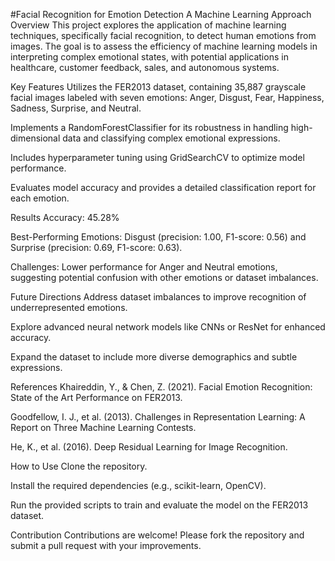 #Facial Recognition for Emotion Detection
A Machine Learning Approach
Overview
This project explores the application of machine learning techniques, specifically facial recognition, to detect human emotions from images. The goal is to assess the efficiency of machine learning models in interpreting complex emotional states, with potential applications in healthcare, customer feedback, sales, and autonomous systems.

Key Features
Utilizes the FER2013 dataset, containing 35,887 grayscale facial images labeled with seven emotions: Anger, Disgust, Fear, Happiness, Sadness, Surprise, and Neutral.

Implements a RandomForestClassifier for its robustness in handling high-dimensional data and classifying complex emotional expressions.

Includes hyperparameter tuning using GridSearchCV to optimize model performance.

Evaluates model accuracy and provides a detailed classification report for each emotion.

Results
Accuracy: 45.28%

Best-Performing Emotions: Disgust (precision: 1.00, F1-score: 0.56) and Surprise (precision: 0.69, F1-score: 0.63).

Challenges: Lower performance for Anger and Neutral emotions, suggesting potential confusion with other emotions or dataset imbalances.

Future Directions
Address dataset imbalances to improve recognition of underrepresented emotions.

Explore advanced neural network models like CNNs or ResNet for enhanced accuracy.

Expand the dataset to include more diverse demographics and subtle expressions.

References
Khaireddin, Y., & Chen, Z. (2021). Facial Emotion Recognition: State of the Art Performance on FER2013.

Goodfellow, I. J., et al. (2013). Challenges in Representation Learning: A Report on Three Machine Learning Contests.

He, K., et al. (2016). Deep Residual Learning for Image Recognition.

How to Use
Clone the repository.

Install the required dependencies (e.g., scikit-learn, OpenCV).

Run the provided scripts to train and evaluate the model on the FER2013 dataset.

Contribution
Contributions are welcome! Please fork the repository and submit a pull request with your improvements.
